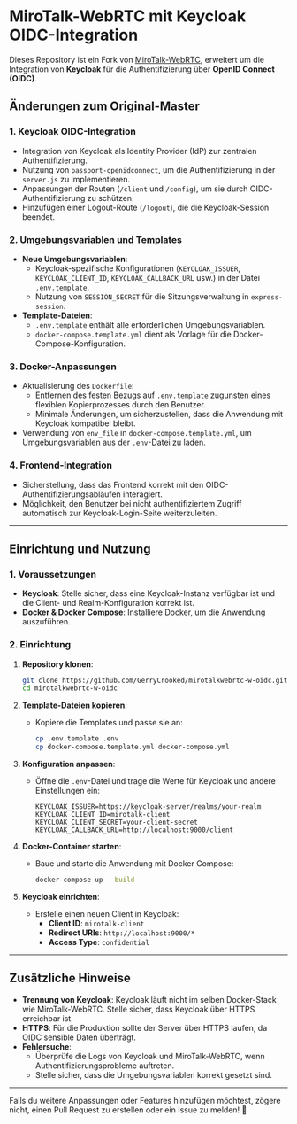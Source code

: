 
# MiroTalk-WebRTC mit Keycloak OIDC-Integration

Dieses Repository ist ein Fork von [MiroTalk-WebRTC](https://github.com/miroslavpejic85/mirotalkwebrtc), erweitert um die Integration von **Keycloak** für die Authentifizierung über **OpenID Connect (OIDC)**. 

## Änderungen zum Original-Master

### 1. **Keycloak OIDC-Integration**
- Integration von Keycloak als Identity Provider (IdP) zur zentralen Authentifizierung.
- Nutzung von `passport-openidconnect`, um die Authentifizierung in der `server.js` zu implementieren.
- Anpassungen der Routen (`/client` und `/config`), um sie durch OIDC-Authentifizierung zu schützen.
- Hinzufügen einer Logout-Route (`/logout`), die die Keycloak-Session beendet.

### 2. **Umgebungsvariablen und Templates**
- **Neue Umgebungsvariablen**:
  - Keycloak-spezifische Konfigurationen (`KEYCLOAK_ISSUER`, `KEYCLOAK_CLIENT_ID`, `KEYCLOAK_CALLBACK_URL` usw.) in der Datei `.env.template`.
  - Nutzung von `SESSION_SECRET` für die Sitzungsverwaltung in `express-session`.
- **Template-Dateien**:
  - `.env.template` enthält alle erforderlichen Umgebungsvariablen.
  - `docker-compose.template.yml` dient als Vorlage für die Docker-Compose-Konfiguration.

### 3. **Docker-Anpassungen**
- Aktualisierung des `Dockerfile`:
  - Entfernen des festen Bezugs auf `.env.template` zugunsten eines flexiblen Kopierprozesses durch den Benutzer.
  - Minimale Änderungen, um sicherzustellen, dass die Anwendung mit Keycloak kompatibel bleibt.
- Verwendung von `env_file` in `docker-compose.template.yml`, um Umgebungsvariablen aus der `.env`-Datei zu laden.

### 4. **Frontend-Integration**
- Sicherstellung, dass das Frontend korrekt mit den OIDC-Authentifizierungsabläufen interagiert.
- Möglichkeit, den Benutzer bei nicht authentifiziertem Zugriff automatisch zur Keycloak-Login-Seite weiterzuleiten.

---

## Einrichtung und Nutzung

### 1. Voraussetzungen
- **Keycloak**: Stelle sicher, dass eine Keycloak-Instanz verfügbar ist und die Client- und Realm-Konfiguration korrekt ist.
- **Docker & Docker Compose**: Installiere Docker, um die Anwendung auszuführen.

### 2. Einrichtung

1. **Repository klonen**:
   ```bash
   git clone https://github.com/GerryCrooked/mirotalkwebrtc-w-oidc.git
   cd mirotalkwebrtc-w-oidc
   ```

2. **Template-Dateien kopieren**:
   - Kopiere die Templates und passe sie an:
     ```bash
     cp .env.template .env
     cp docker-compose.template.yml docker-compose.yml
     ```

3. **Konfiguration anpassen**:
   - Öffne die `.env`-Datei und trage die Werte für Keycloak und andere Einstellungen ein:
     ```env
     KEYCLOAK_ISSUER=https://keycloak-server/realms/your-realm
     KEYCLOAK_CLIENT_ID=mirotalk-client
     KEYCLOAK_CLIENT_SECRET=your-client-secret
     KEYCLOAK_CALLBACK_URL=http://localhost:9000/client
     ```

4. **Docker-Container starten**:
   - Baue und starte die Anwendung mit Docker Compose:
     ```bash
     docker-compose up --build
     ```

5. **Keycloak einrichten**:
   - Erstelle einen neuen Client in Keycloak:
     - **Client ID**: `mirotalk-client`
     - **Redirect URIs**: `http://localhost:9000/*`
     - **Access Type**: `confidential`

---

## Zusätzliche Hinweise

- **Trennung von Keycloak**: Keycloak läuft nicht im selben Docker-Stack wie MiroTalk-WebRTC. Stelle sicher, dass Keycloak über HTTPS erreichbar ist.
- **HTTPS**: Für die Produktion sollte der Server über HTTPS laufen, da OIDC sensible Daten überträgt.
- **Fehlersuche**:
  - Überprüfe die Logs von Keycloak und MiroTalk-WebRTC, wenn Authentifizierungsprobleme auftreten.
  - Stelle sicher, dass die Umgebungsvariablen korrekt gesetzt sind.


---

Falls du weitere Anpassungen oder Features hinzufügen möchtest, zögere nicht, einen Pull Request zu erstellen oder ein Issue zu melden! 🎉
